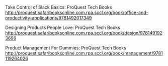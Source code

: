 Take Control of Slack Basics: ProQuest Tech Books
 http://proquest.safaribooksonline.com.rpa.sccl.org/book/office-and-productivity-applications/9781492017349

Designing Products People Love: ProQuest Tech Books
 http://proquest.safaribooksonline.com.rpa.sccl.org/book/design/9781491923696

Product Management For Dummies: ProQuest Tech Books
 http://proquest.safaribooksonline.com.rpa.sccl.org/book/management/9781119264026
